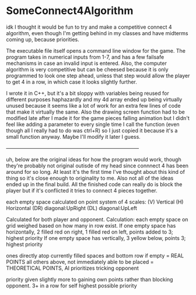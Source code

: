 # SomeConnect4Algorithm
idk I thought it would be fun to try and make a competitive connect 4 algorithm, even though I'm getting behind in my classes and have midterms coming up, because priorities.

The executable file itself opens a command line window for the game. The program takes in numerical inputs from 1-7, and has a few failsafe mechanisms in case an invalid input is entered. Also, the computer algorithm is very competitive but can be cheesed because it is only programmed to look one step ahead, unless that step would allow the player to get 4 in a row, in which case it looks slightly further.


I wrote it in C++, but it's a bit sloppy with variables being reused for different purposes haphazardly and my 4d array ended up being virtually unused because it seems like a lot of work for an extra few lines of code that make it virtually the same. Also the drawing screen function had to be modified late after I made it for the game pieces falling animation but I didn't feel like adding a parameter to every single time I call the function (even though all I really had to do was ctrl+R) so I just copied it because it's a small function anyway. Maybe I'll modify it later I guess.

——————————————————————————

uh, below are the original ideas for how the program would work, though they're probably not original outisde of my head since connnect 4 has been around for so long. At least it's the first time I've thought about this kind of thing so it's close enough to originality to me. Also not all of the ideas ended up in the final build. All the finished code can really do is block the player but if it's conflicted it tries to connect 4 pieces together.

each empty space calculated on point system of 4 scales:
(V) Vertical
(H) Horizontal
(DR) diagonal:UpRight
(DL) diagonal:UpLeft

Calculated for both player and opponent.
Calculation: each empty space on grid weighed based on how many in row exist.
	If one empty space has horizontally, 2 filled red on right, 1 filled red on left, points added to 3; highest priority
	If one empty space has vertically, 3 yellow below, points 3; highest priority

ones directly atop currently filled spaces and bottom row if empty = REAL POINTS
all others above, not immediately able to be placed = THEORETICAL POINTS, AI prioritizes tricking opponent

priority given slightly more to gaining own points rather than blocking opponent. 3+ in a row for self highest possible priority
